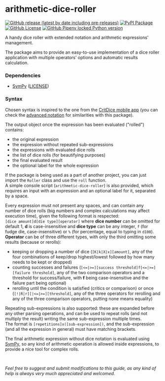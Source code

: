 # arithmetic-dice-roller
[![GitHub release (latest by date including pre-releases)](https://img.shields.io/github/v/release/Damax00/arithmetic-dice-roller?include_prereleases)](https://github.com/Damax00/arithmetic-dice-roller/releases)
[![PyPI Package](https://img.shields.io/pypi/v/arithmetic-dice-roller)](https://pypi.org/project/arithmetic-dice-roller/)
[![GitHub License](https://img.shields.io/github/license/Damax00/arithmetic-dice-roller)](https://github.com/Damax00/arithmetic-dice-roller/blob/main/LICENSE)
[![GitHub Pipenv locked Python version](https://img.shields.io/github/pipenv/locked/python-version/Damax00/arithmetic-dice-roller)](https://www.python.org/downloads/release/python-3100/)

A handy dice roller with extended notation and arithmetic expressions' management.

The package aims to provide an easy-to-use implementation of a dice roller application with multiple operators' options and automatic results calculation.

### Dependencies
- [SymPy](https://www.sympy.org) ([LICENSE](https://github.com/sympy/sympy/blob/master/LICENSE))

### Syntax
Chosen syntax is inspired to the one from the [CritDice mobile app](https://www.critdice.com/) (you can check the [advanced notation](https://www.critdice.com/roll-advanced-dice) for similarities with this package).

The output object once the expression has been evaluated ("rolled") contains:
- the original expression
- the expression without repeated sub-expressions
- the expressions with evaluated dice rolls
- the list of dice rolls (for beautifying purposes)
- the final evaluated result
- the optional label for the whole expression

If the package is being used as a part of another project, you can just import the `Roller` class and use the `roll` function.  
A simple console script (`arithmetic-dice-roller`) is also provided, which requires an input with an expression and an optional label for it, separated by a space.  

Every expression must not present any spaces, and can contain any number of dice rolls (big numbers and complex calculations may affect execution time), given the following format is respected:  
`[dice amount]d[die type][operator]` where **dice number** can be omitted for default 1, **d** is case-insensitive and **dice type** can be any integer, `f` (for fudge die, case-insensitive) or `%` (for percentage, equal to typing in `d100`).  
**Operator** can be of three different types, with only the third omitting some results (because or rerolls):
- keeping or dropping a number of dice (`[K|k|X|x][amount]`, any of the four combinations of keep/drop highest/lowest followed by how many needs to be kept or dropped)
- counting successes and failures (`[<=|>=][success threshold]f[<=|>=][failure threshold]`, any of the two comparison operators and a threshold for success/failure, with **f** being case-insensitive and the failure part being optional)
- rerolling until the condition is satisfied (critics or comparison) or once (`[!|R|r][|<=|>=][threshold]`, any of the three operators for rerolling and any of the three comparison operators, putting none means equality)

Repeating sub-expressions is also supported: these are expanded before any other parsing operations, and can be used to repeat rolls (and not multiply the result) writing the same sub-expression multiple times.  
The format is `[repetitions]x([sub-expression])`, and the sub-expression (and all the expression in general) must have matching brackets.

The final arithmetic expression without dice notation is evaluated using [SymPy](https://www.sympy.org/en/index.html), so any kind of arithmetic operation is allowed inside expressions, to provide a nice tool for complex rolls.

<br>

_Feel free to suggest and submit modifications to this guide, as any kind of help is always very much appreciated and welcomed._